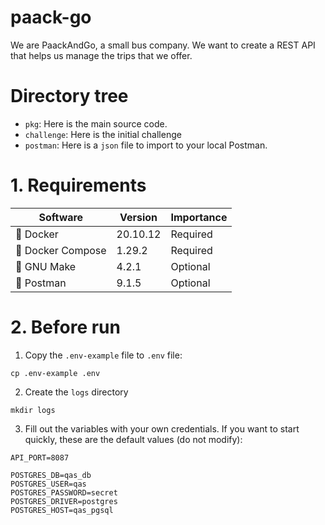 # paack-go
We are PaackAndGo, a small bus company. We want to create a REST API that helps us manage the trips that we offer.

# Directory tree

- `pkg`: Here is the main source code.
- `challenge`: Here is the initial challenge
- `postman`: Here is a `json` file to import to your local Postman.

# 1. Requirements

| Software         | Version | Importance                   |
| ---------------- | ------- | ---------------------------- |
| 🐳 Docker         | 20.10.12 | Required                     |
| 🐙 Docker Compose | 1.29.2  | Required                     |
| 🐃 GNU Make       | 4.2.1   | Optional                     |
| ‍🚀 Postman        | 9.1.5   | Optional                     |

# 2. Before run

1. Copy the `.env-example` file to `.env` file:

```shell
cp .env-example .env
```

2. Create the `logs` directory

```shell
mkdir logs
```


3. Fill out the variables with your own credentials. If you want to start quickly,
   these are the default values (do not modify):
```
API_PORT=8087

POSTGRES_DB=qas_db
POSTGRES_USER=qas
POSTGRES_PASSWORD=secret
POSTGRES_DRIVER=postgres
POSTGRES_HOST=qas_pgsql
```
